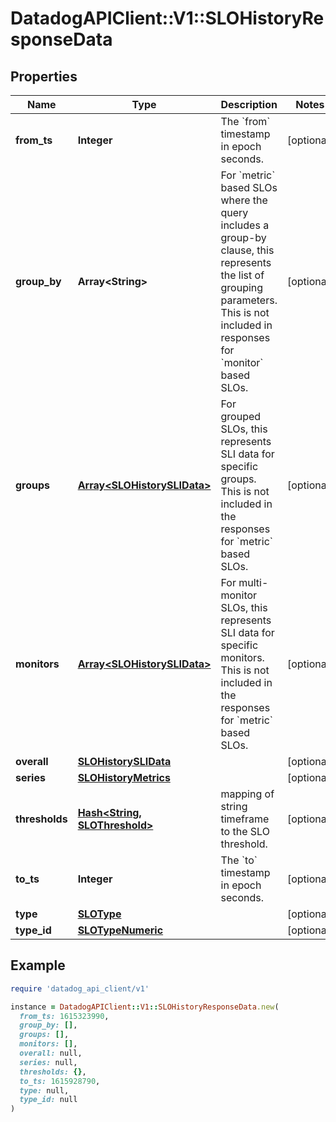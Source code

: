 # DatadogAPIClient::V1::SLOHistoryResponseData

## Properties

| Name | Type | Description | Notes |
| ---- | ---- | ----------- | ----- |
| **from_ts** | **Integer** | The &#x60;from&#x60; timestamp in epoch seconds. | [optional] |
| **group_by** | **Array&lt;String&gt;** | For &#x60;metric&#x60; based SLOs where the query includes a group-by clause, this represents the list of grouping parameters.  This is not included in responses for &#x60;monitor&#x60; based SLOs. | [optional] |
| **groups** | [**Array&lt;SLOHistorySLIData&gt;**](SLOHistorySLIData.md) | For grouped SLOs, this represents SLI data for specific groups.  This is not included in the responses for &#x60;metric&#x60; based SLOs. | [optional] |
| **monitors** | [**Array&lt;SLOHistorySLIData&gt;**](SLOHistorySLIData.md) | For multi-monitor SLOs, this represents SLI data for specific monitors.  This is not included in the responses for &#x60;metric&#x60; based SLOs. | [optional] |
| **overall** | [**SLOHistorySLIData**](SLOHistorySLIData.md) |  | [optional] |
| **series** | [**SLOHistoryMetrics**](SLOHistoryMetrics.md) |  | [optional] |
| **thresholds** | [**Hash&lt;String, SLOThreshold&gt;**](SLOThreshold.md) | mapping of string timeframe to the SLO threshold. | [optional] |
| **to_ts** | **Integer** | The &#x60;to&#x60; timestamp in epoch seconds. | [optional] |
| **type** | [**SLOType**](SLOType.md) |  | [optional] |
| **type_id** | [**SLOTypeNumeric**](SLOTypeNumeric.md) |  | [optional] |

## Example

```ruby
require 'datadog_api_client/v1'

instance = DatadogAPIClient::V1::SLOHistoryResponseData.new(
  from_ts: 1615323990,
  group_by: [],
  groups: [],
  monitors: [],
  overall: null,
  series: null,
  thresholds: {},
  to_ts: 1615928790,
  type: null,
  type_id: null
)
```

